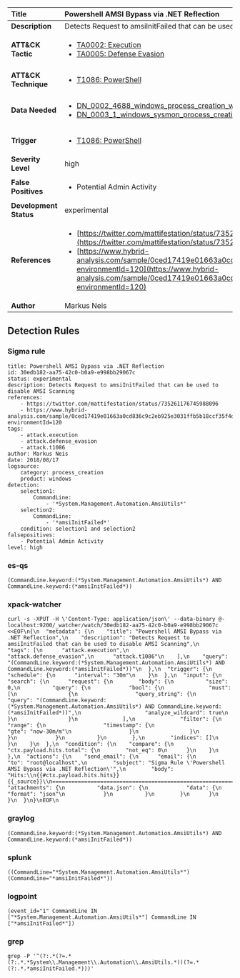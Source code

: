 | Title                    | Powershell AMSI Bypass via .NET Reflection       |
|:-------------------------|:------------------|
| **Description**          | Detects Request to amsiInitFailed that can be used to disable AMSI Scanning |
| **ATT&amp;CK Tactic**    |  <ul><li>[TA0002: Execution](https://attack.mitre.org/tactics/TA0002)</li><li>[TA0005: Defense Evasion](https://attack.mitre.org/tactics/TA0005)</li></ul>  |
| **ATT&amp;CK Technique** | <ul><li>[T1086: PowerShell](https://attack.mitre.org/techniques/T1086)</li></ul>  |
| **Data Needed**          | <ul><li>[DN_0002_4688_windows_process_creation_with_commandline](../Data_Needed/DN_0002_4688_windows_process_creation_with_commandline.md)</li><li>[DN_0003_1_windows_sysmon_process_creation](../Data_Needed/DN_0003_1_windows_sysmon_process_creation.md)</li></ul>  |
| **Trigger**              | <ul><li>[T1086: PowerShell](../Triggers/T1086.md)</li></ul>  |
| **Severity Level**       | high |
| **False Positives**      | <ul><li>Potential Admin Activity</li></ul>  |
| **Development Status**   | experimental |
| **References**           | <ul><li>[https://twitter.com/mattifestation/status/735261176745988096](https://twitter.com/mattifestation/status/735261176745988096)</li><li>[https://www.hybrid-analysis.com/sample/0ced17419e01663a0cd836c9c2eb925e3031ffb5b18ccf35f4dea5d586d0203e?environmentId=120](https://www.hybrid-analysis.com/sample/0ced17419e01663a0cd836c9c2eb925e3031ffb5b18ccf35f4dea5d586d0203e?environmentId=120)</li></ul>  |
| **Author**               | Markus Neis |


## Detection Rules

### Sigma rule

```
title: Powershell AMSI Bypass via .NET Reflection
id: 30edb182-aa75-42c0-b0a9-e998bb29067c
status: experimental
description: Detects Request to amsiInitFailed that can be used to disable AMSI Scanning
references:
    - https://twitter.com/mattifestation/status/735261176745988096
    - https://www.hybrid-analysis.com/sample/0ced17419e01663a0cd836c9c2eb925e3031ffb5b18ccf35f4dea5d586d0203e?environmentId=120
tags:
    - attack.execution
    - attack.defense_evasion
    - attack.t1086
author: Markus Neis
date: 2018/08/17
logsource:
    category: process_creation
    product: windows
detection:
    selection1:
        CommandLine:
            - '*System.Management.Automation.AmsiUtils*'
    selection2:
        CommandLine:
            - '*amsiInitFailed*'
    condition: selection1 and selection2
falsepositives:
    - Potential Admin Activity
level: high

```





### es-qs
    
```
(CommandLine.keyword:(*System.Management.Automation.AmsiUtils*) AND CommandLine.keyword:(*amsiInitFailed*))
```


### xpack-watcher
    
```
curl -s -XPUT -H \'Content-Type: application/json\' --data-binary @- localhost:9200/_watcher/watch/30edb182-aa75-42c0-b0a9-e998bb29067c <<EOF\n{\n  "metadata": {\n    "title": "Powershell AMSI Bypass via .NET Reflection",\n    "description": "Detects Request to amsiInitFailed that can be used to disable AMSI Scanning",\n    "tags": [\n      "attack.execution",\n      "attack.defense_evasion",\n      "attack.t1086"\n    ],\n    "query": "(CommandLine.keyword:(*System.Management.Automation.AmsiUtils*) AND CommandLine.keyword:(*amsiInitFailed*))"\n  },\n  "trigger": {\n    "schedule": {\n      "interval": "30m"\n    }\n  },\n  "input": {\n    "search": {\n      "request": {\n        "body": {\n          "size": 0,\n          "query": {\n            "bool": {\n              "must": [\n                {\n                  "query_string": {\n                    "query": "(CommandLine.keyword:(*System.Management.Automation.AmsiUtils*) AND CommandLine.keyword:(*amsiInitFailed*))",\n                    "analyze_wildcard": true\n                  }\n                }\n              ],\n              "filter": {\n                "range": {\n                  "timestamp": {\n                    "gte": "now-30m/m"\n                  }\n                }\n              }\n            }\n          }\n        },\n        "indices": []\n      }\n    }\n  },\n  "condition": {\n    "compare": {\n      "ctx.payload.hits.total": {\n        "not_eq": 0\n      }\n    }\n  },\n  "actions": {\n    "send_email": {\n      "email": {\n        "to": "root@localhost",\n        "subject": "Sigma Rule \'Powershell AMSI Bypass via .NET Reflection\'",\n        "body": "Hits:\\n{{#ctx.payload.hits.hits}}{{_source}}\\n================================================================================\\n{{/ctx.payload.hits.hits}}",\n        "attachments": {\n          "data.json": {\n            "data": {\n              "format": "json"\n            }\n          }\n        }\n      }\n    }\n  }\n}\nEOF\n
```


### graylog
    
```
(CommandLine.keyword:(*System.Management.Automation.AmsiUtils*) AND CommandLine.keyword:(*amsiInitFailed*))
```


### splunk
    
```
((CommandLine="*System.Management.Automation.AmsiUtils*") (CommandLine="*amsiInitFailed*"))
```


### logpoint
    
```
(event_id="1" CommandLine IN ["*System.Management.Automation.AmsiUtils*"] CommandLine IN ["*amsiInitFailed*"])
```


### grep
    
```
grep -P '^(?:.*(?=.*(?:.*.*System\\.Management\\.Automation\\.AmsiUtils.*))(?=.*(?:.*.*amsiInitFailed.*)))'
```



